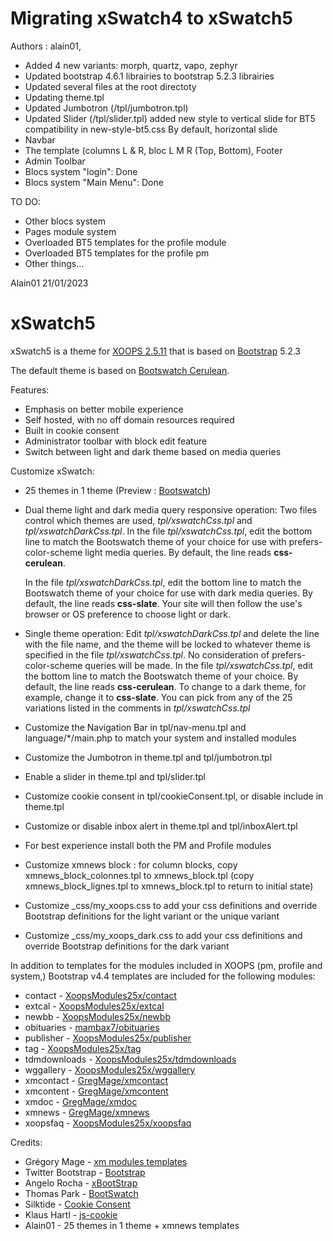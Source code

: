 Migrating xSwatch4 to xSwatch5
==============================

Authors : alain01, 

- Added 4 new variants: morph, quartz, vapo, zephyr
- Updated bootstrap 4.6.1 librairies to bootstrap 5.2.3 librairies
- Updated several files at the root directoty
- Updating theme.tpl
- Updated Jumbotron (/tpl/jumbotron.tpl)
- Updated Slider (/tpl/slider.tpl)
added new style to vertical slide for BT5 compatibility in new-style-bt5.css
By default, horizontal slide
- Navbar
- The template (columns L & R, bloc L M R (Top, Bottom), Footer
- Admin Toolbar
- Blocs system "login": Done
- Blocs system "Main Menu": Done

TO DO:
- Other blocs system
- Pages module system
- Overloaded BT5 templates for the profile module
- Overloaded BT5 templates for the profile pm
- Other things...

Alain01
21/01/2023

xSwatch5
========

xSwatch5 is a theme for [XOOPS 2.5.11](https://xoops.org) that is based on [Bootstrap](https://getbootstrap.com) 5.2.3

The default theme is based on [Bootswatch Cerulean](https://bootswatch.com/cerulean/).

Features:

- Emphasis on better mobile experience
- Self hosted, with no off domain resources required
- Built in cookie consent
- Administrator toolbar with block edit feature
- Switch between light and dark theme based on media queries

Customize xSwatch:

- 25 themes in 1 theme (Preview : [Bootswatch](https://bootswatch.com/))

- Dual theme light and dark media query responsive operation: 
  Two files control which themes are used, _tpl/xswatchCss.tpl_ and _tpl/xswatchDarkCss.tpl_.
  In the file _tpl/xswatchCss.tpl_, edit the bottom line to match the Bootswatch theme of your choice for use with prefers-color-scheme light media queries.
  By default, the line reads **css-cerulean**.
  
  In the file _tpl/xswatchDarkCss.tpl_, edit the bottom line to match the Bootswatch theme of your choice for use with dark media queries.
  By default, the line reads **css-slate**. 
  Your site will then follow the use's browser or OS preference to choose light or dark.

- Single theme operation: 
  Edit _tpl/xswatchDarkCss.tpl_ and delete the line with the file name, and the theme will be locked to whatever theme is specified in the file _tpl/xswatchCss.tpl_.
  No consideration of prefers-color-scheme queries will be made.
  In the file _tpl/xswatchCss.tpl_, edit the bottom line to match the Bootswatch theme of your choice.
  By default, the line reads **css-cerulean**.
  To change to a dark theme, for example, change it to **css-slate**.
  You can pick from any of the 25 variations listed in the comments in _tpl/xswatchCss.tpl_  

- Customize the Navigation Bar in tpl/nav-menu.tpl and language/*/main.php to match your system and installed modules
- Customize the Jumbotron in theme.tpl and tpl/jumbotron.tpl
- Enable a slider in theme.tpl and tpl/slider.tpl
- Customize cookie consent in tpl/cookieConsent.tpl, or disable include in theme.tpl
- Customize or disable inbox alert in theme.tpl and tpl/inboxAlert.tpl
- For best experience install both the PM and Profile modules
- Customize xmnews block : for column blocks, copy xmnews_block_colonnes.tpl to xmnews_block.tpl (copy xmnews_block_lignes.tpl to xmnews_block.tpl to return to initial state)
- Customize _css/my_xoops.css to add your css definitions and override Bootstrap definitions for the light variant or the unique variant
- Customize _css/my_xoops_dark.css to add your css definitions and override Bootstrap definitions for the dark variant

In addition to templates for the modules included in XOOPS (pm, profile and system,) Bootstrap v4.4 templates are included for the following modules:

- contact - [XoopsModules25x/contact](https://github.com/XoopsModules25x/contact)
- extcal - [XoopsModules25x/extcal](https://github.com/XoopsModules25x/extcal)
- newbb - [XoopsModules25x/newbb](https://github.com/XoopsModules25x/newbb)
- obituaries - [mambax7/obituaries](https://github.com/mambax7/obituaries)
- publisher - [XoopsModules25x/publisher](https://github.com/XoopsModules25x/publisher)
- tag - [XoopsModules25x/tag](https://github.com/XoopsModules25x/tag)
- tdmdownloads - [XoopsModules25x/tdmdownloads](https://github.com/XoopsModules25x/tdmdownloads)
- wggallery - [XoopsModules25x/wggallery](https://github.com/XoopsModules25x/wggallery)
- xmcontact - [GregMage/xmcontact](https://github.com/GregMage/xmcontact)
- xmcontent - [GregMage/xmcontent](https://github.com/GregMage/xmcontent)
- xmdoc - [GregMage/xmdoc](https://github.com/GregMage/xmdoc)
- xmnews - [GregMage/xmnews](https://github.com/GregMage/xmnews)
- xoopsfaq - [XoopsModules25x/xoopsfaq](https://github.com/XoopsModules25x/xoopsfaq)


Credits:

- Grégory Mage - [xm modules templates](https://github.com/GregMage)
- Twitter Bootstrap - [Bootstrap](https://getbootstrap.com)
- Angelo Rocha - [xBootStrap](https://github.com/angelorocha/xbootstrap)
- Thomas Park - [BootSwatch](https://bootswatch.com/)
- Silktide - [Cookie Consent](https://silktide.com/tools/cookie-consent/)
- Klaus Hartl - [js-cookie](https://github.com/js-cookie/js-cookie)
- Alain01 - 25 themes in 1 theme + xmnews templates
